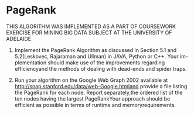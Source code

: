 # PageRank

THIS ALGORITHM WAS IMPLEMENTED AS A PART OF COURSEWORK EXERCISE FOR MINING BIG DATA SUBJECT AT THE UNIVERSITY OF ADELAIDE

1.  Implement the PageRank Algorithm as discussed in Section 5.1 and 5.2(Leskovec, Rajaraman and Ullman) in JAVA, Python or C++.  Your im-plementation  should  make  use  of  the  improvements  regarding  efficiencyand the methods of dealing with dead-ends and spider traps. 

2.  Run your algorithm on the Google Web Graph 2002 available at http://snap.stanford.edu/data/web-Google.htmland provide a file listing the PageRank for each node.  Report separately,the ordered list of the ten nodes having the largest PageRankYour approach should be efficient as possible in terms of runtime and memoryrequirements.
